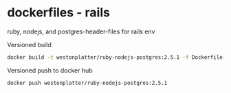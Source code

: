 # dockerfiles - rails
ruby, nodejs, and postgres-header-files for rails env



Versioned build
```sh
docker build -t westonplatter/ruby-nodejs-postgres:2.5.1 -f Dockerfile-ruby-2.5.1 .
```

Versioned push to docker hub
```sh
docker push westonplatter/ruby-nodejs-postgres:2.5.1
```
